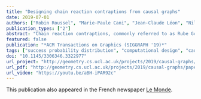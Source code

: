 ```yaml
---
title: "Designing chain reaction contraptions from causal graphs"
date: 2019-07-01
authors: ["Robin Roussel", "Marie-Paule Cani", "Jean-Claude Léon", "Niloy J. Mitra"]
publication_types: ["2"]
abstract: "Chain reaction contraptions, commonly referred to as Rube Goldberg machines, achieve simple tasks in an intentionally complex fashion via a cascading sequence of events. They are fun, engaging and satisfying to watch. Physically realizing them, however, involves hours or even days of manual trial-and-error effort. The main difficulties lie in predicting failure factors over long chains of events and robustly enforcing an expected causality between parallel chains, especially under perturbations of the layout. We present a computational framework to help design the layout of such contraptions by optimizing their robustness to possible assembly errors. Inspired by the active learning paradigm in machine learning, we propose a generic sampling-based method to progressively approximate the success probability distribution of a given scenario over the design space of possible scene layouts. The success or failure of any given simulation is determined from a user-specified causal graph enforcing a time ordering between expected events. Our method scales to complex causal graphs and high dimensional design spaces by dividing the graph and scene into simpler sub-scenarios. The aggregated success probability distribution is subsequently used to optimize the entire layout. We demonstrate the use of our framework through a range of real world examples of increasing complexity, and report significant improvements over alternative approaches."
featured: false
publication: "*ACM Transactions on Graphics (SIGGRAPH '19)*"
tags: ["success probability distribution", "computational design", "causal graphs", "robust design", "chain reactions"]
doi: "10.1145/3306346.3322977"
url_project: "http://geometry.cs.ucl.ac.uk/projects/2019/causal-graphs/"
url_pdf: "http://geometry.cs.ucl.ac.uk/projects/2019/causal-graphs/paper_docs/Roussel_causalGraphs_siggraph19_authorVersion.pdf"
url_video: "https://youtu.be/aBH-iPAR92c"
---
```

This publication also appeared in the French newspaper [Le Monde](https://www.lemonde.fr/sciences/article/2019/08/19/l-art-de-fabriquer-des-machines-infernales_5500719_1650684.html). 
